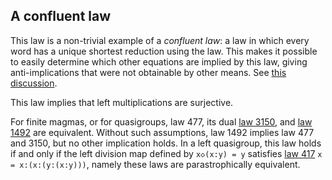 ## A confluent law

This law is a non-trivial example of a *confluent law*: a law in which every word has a unique shortest reduction using the law. This makes it possible to easily determine which other equations are implied by this law, giving anti-implications that were not obtainable by other means. See [this discussion](https://leanprover.zulipchat.com/#narrow/stream/458659-Equational/topic/Equation.20477/near/475139966).

This law implies that left multiplications are surjective.

For finite magmas, or for quasigroups, law 477, its dual [law 3150](https://teorth.github.io/equational_theories/implications/?3150), and [law 1492](https://teorth.github.io/equational_theories/implications/?1492) are equivalent.  Without such assumptions, law 1492 implies law 477 and 3150, but no other implication holds.  In a left quasigroup, this law holds if and only if the left division map defined by `x◇(x:y) = y` satisfies [law 417](https://teorth.github.io/equational_theories/implications/?417) `x = x:(x:(y:(x:y)))`, namely these laws are parastrophically equivalent.
